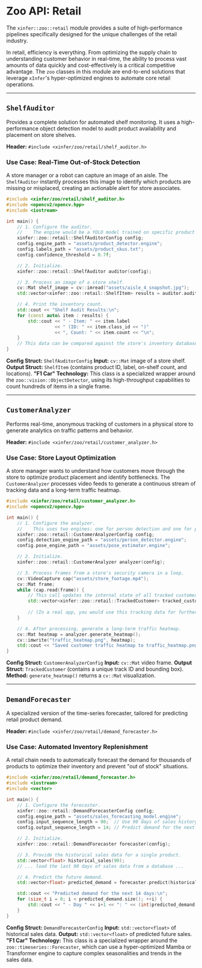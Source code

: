 # Zoo API: Retail

The `xinfer::zoo::retail` module provides a suite of high-performance pipelines specifically designed for the unique challenges of the retail industry.

In retail, efficiency is everything. From optimizing the supply chain to understanding customer behavior in real-time, the ability to process vast amounts of data quickly and cost-effectively is a critical competitive advantage. The `zoo` classes in this module are end-to-end solutions that leverage `xInfer`'s hyper-optimized engines to automate core retail operations.

---

## `ShelfAuditor`

Provides a complete solution for automated shelf monitoring. It uses a high-performance object detection model to audit product availability and placement on store shelves.

**Header:** `#include <xinfer/zoo/retail/shelf_auditor.h>`

### Use Case: Real-Time Out-of-Stock Detection

A store manager or a robot can capture an image of an aisle. The `ShelfAuditor` instantly processes this image to identify which products are missing or misplaced, creating an actionable alert for store associates.

```cpp
#include <xinfer/zoo/retail/shelf_auditor.h>
#include <opencv2/opencv.hpp>
#include <iostream>

int main() {
    // 1. Configure the auditor.
    //    The engine would be a YOLO model trained on specific product SKUs.
    xinfer::zoo::retail::ShelfAuditorConfig config;
    config.engine_path = "assets/product_detector.engine";
    config.labels_path = "assets/product_skus.txt";
    config.confidence_threshold = 0.7f;

    // 2. Initialize.
    xinfer::zoo::retail::ShelfAuditor auditor(config);

    // 3. Process an image of a store shelf.
    cv::Mat shelf_image = cv::imread("assets/aisle_4_snapshot.jpg");
    std::vector<xinfer::zoo::retail::ShelfItem> results = auditor.audit(shelf_image);

    // 4. Print the inventory count.
    std::cout << "Shelf Audit Results:\n";
    for (const auto& item : results) {
        std::cout << " - Item: " << item.label
                  << " (ID: " << item.class_id << ")"
                  << ", Count: " << item.count << "\n";
    }
    // This data can be compared against the store's inventory database to find discrepancies.
}
```
**Config Struct:** `ShelfAuditorConfig`
**Input:** `cv::Mat` image of a store shelf.
**Output Struct:** `ShelfItem` (contains product ID, label, on-shelf count, and locations).
**"F1 Car" Technology:** This class is a specialized wrapper around the `zoo::vision::ObjectDetector`, using its high-throughput capabilities to count hundreds of items in a single frame.

---

## `CustomerAnalyzer`

Performs real-time, anonymous tracking of customers in a physical store to generate analytics on traffic patterns and behavior.

**Header:** `#include <xinfer/zoo/retail/customer_analyzer.h>`

### Use Case: Store Layout Optimization

A store manager wants to understand how customers move through the store to optimize product placement and identify bottlenecks. The `CustomerAnalyzer` processes video feeds to generate a continuous stream of tracking data and a long-term traffic heatmap.

```cpp
#include <xinfer/zoo/retail/customer_analyzer.h>
#include <opencv2/opencv.hpp>

int main() {
    // 1. Configure the analyzer.
    //    This uses two engines: one for person detection and one for pose estimation.
    xinfer::zoo::retail::CustomerAnalyzerConfig config;
    config.detection_engine_path = "assets/person_detector.engine";
    config.pose_engine_path = "assets/pose_estimator.engine";

    // 2. Initialize.
    xinfer::zoo::retail::CustomerAnalyzer analyzer(config);

    // 3. Process frames from a store's security camera in a loop.
    cv::VideoCapture cap("assets/store_footage.mp4");
    cv::Mat frame;
    while (cap.read(frame)) {
        // This call updates the internal state of all tracked customers.
        std::vector<xinfer::zoo::retail::TrackedCustomer> tracked_customers = analyzer.track(frame);
        
        // (In a real app, you would use this tracking data for further analysis)
    }

    // 4. After processing, generate a long-term traffic heatmap.
    cv::Mat heatmap = analyzer.generate_heatmap();
    cv::imwrite("traffic_heatmap.png", heatmap);
    std::cout << "Saved customer traffic heatmap to traffic_heatmap.png\n";
}
```
**Config Struct:** `CustomerAnalyzerConfig`
**Input:** `cv::Mat` video frame.
**Output Struct:** `TrackedCustomer` (contains a unique track ID and bounding box).
**Method:** `generate_heatmap()` returns a `cv::Mat` visualization.

---

## `DemandForecaster`

A specialized version of the time-series forecaster, tailored for predicting retail product demand.

**Header:** `#include <xinfer/zoo/retail/demand_forecaster.h>`

### Use Case: Automated Inventory Replenishment

A retail chain needs to automatically forecast the demand for thousands of products to optimize their inventory and prevent "out of stock" situations.

```cpp
#include <xinfer/zoo/retail/demand_forecaster.h>
#include <iostream>
#include <vector>

int main() {
    // 1. Configure the forecaster.
    xinfer::zoo::retail::DemandForecasterConfig config;
    config.engine_path = "assets/sales_forecasting_model.engine";
    config.input_sequence_length = 90;  // Use 90 days of sales history
    config.output_sequence_length = 14; // Predict demand for the next 14 days

    // 2. Initialize.
    xinfer::zoo::retail::DemandForecaster forecaster(config);

    // 3. Provide the historical sales data for a single product.
    std::vector<float> historical_sales(90);
    // ... load the last 90 days of sales data from a database ...

    // 4. Predict the future demand.
    std::vector<float> predicted_demand = forecaster.predict(historical_sales);

    std::cout << "Predicted demand for the next 14 days:\n";
    for (size_t i = 0; i < predicted_demand.size(); ++i) {
        std::cout << " - Day " << i+1 << ": " << (int)predicted_demand[i] << " units\n";
    }
}
```
**Config Struct:** `DemandForecasterConfig`
**Input:** `std::vector<float>` of historical sales data.
**Output:** `std::vector<float>` of predicted future sales.
**"F1 Car" Technology:** This class is a specialized wrapper around the `zoo::timeseries::Forecaster`, which can use a hyper-optimized Mamba or Transformer engine to capture complex seasonalities and trends in the sales data.